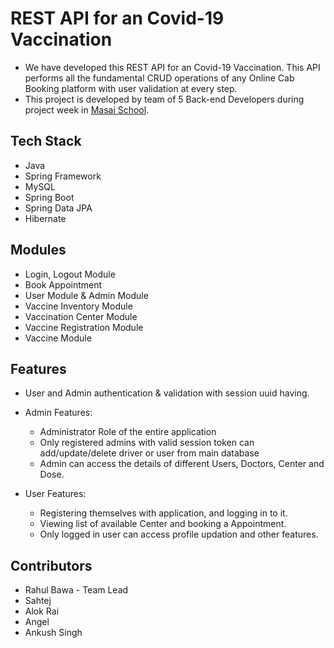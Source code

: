 # REST API for an Covid-19 Vaccination

* We have developed this REST API for an Covid-19 Vaccination. This API performs all the fundamental CRUD operations of any Online Cab Booking platform with user validation at every step.
* This project is developed by team of 5 Back-end Developers during project week in [Masai School](www.masaischool.com). 

## Tech Stack

* Java
* Spring Framework
* MySQL
* Spring Boot
* Spring Data JPA
* Hibernate


## Modules

* Login, Logout Module
* Book Appointment
* User Module & Admin Module
* Vaccine Inventory Module
* Vaccination Center Module 
* Vaccine Registration Module
* Vaccine Module 


## Features

* User and Admin authentication & validation with session uuid having.
* Admin Features:
    * Administrator Role of the entire application
    * Only registered admins with valid session token can add/update/delete driver or user from main database
    * Admin can access the details of different Users, Doctors, Center and Dose.
    
* User Features:
    * Registering themselves with application, and logging in to it.
    * Viewing list of available Center and booking a Appointment.
    * Only logged in user can access profile updation and other features.

## Contributors

* Rahul Bawa - Team Lead
* Sahtej
* Alok Rai
* Angel
* Ankush Singh

